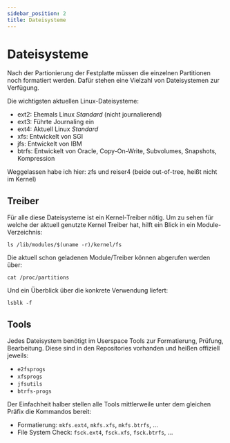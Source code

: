 ```yaml
---
sidebar_position: 2
title: Dateisysteme
---
```


# Dateisysteme

Nach der Partionierung der Festplatte müssen die einzelnen Partitionen noch formatiert
werden. Dafür stehen eine Vielzahl von Dateisystemen zur Verfügung.

Die wichtigsten aktuellen Linux-Dateisysteme:

- ext2: Ehemals Linux *Standard* (nicht journalierend)
- ext3: Führte Journaling ein
- ext4: Aktuell Linux *Standard*
- xfs:  Entwickelt von SGI
- jfs: Entwickelt von IBM
- btrfs: Entwickelt von Oracle, Copy-On-Write, Subvolumes, Snapshots, Kompression

Weggelassen habe ich hier: zfs und reiser4 (beide out-of-tree, heißt nicht im Kernel)

## Treiber

Für alle diese Dateisysteme ist ein Kernel-Treiber nötig. Um zu sehen für welche
der aktuell genutzte Kernel Treiber hat, hilft ein Blick in ein Module-Verzeichnis:

`ls /lib/modules/$(uname -r)/kernel/fs`

Die aktuell schon geladenen Module/Treiber können abgerufen werden über:

`cat /proc/partitions`

Und ein Überblick über die konkrete Verwendung liefert:

`lsblk -f`

## Tools

Jedes Dateisystem benötigt im Userspace Tools zur Formatierung, Prüfung, Bearbeitung.
Diese sind in den Repositories vorhanden und heißen offiziell jeweils:

- `e2fsprogs`
- `xfsprogs`
- `jfsutils`
- `btrfs-progs`

Der Einfachheit halber stellen alle Tools mittlerweile unter dem gleichen Präfix die
Kommandos bereit:

- Formatierung: `mkfs.ext4`, `mkfs.xfs`, `mkfs.btrfs`, ...
- File System Check: `fsck.ext4`, `fsck.xfs`, `fsck.btrfs`, ...
